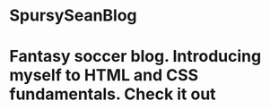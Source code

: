 # SpursySeanBlog

# Fantasy soccer blog. Introducing myself to HTML and CSS fundamentals. Check it out
